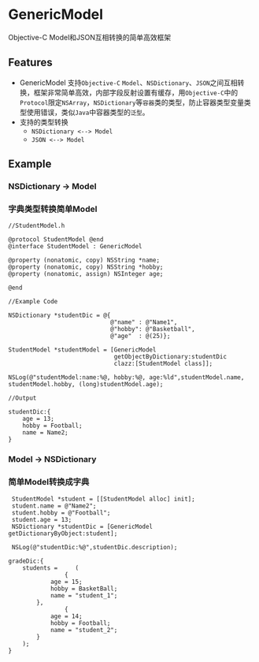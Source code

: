 # GenericModel
Objective-C Model和JSON互相转换的简单高效框架

## Features
* GenericModel 支持`Objective-C` `Model`、`NSDictionary`、`JSON`之间互相转换，框架非常简单高效，内部字段反射设置有缓存，用`Objective-C`中的`Protocol`限定`NSArray`，`NSDictionary`等`容器`类的类型，防止容器类型变量类型使用错误，类似`Java`中容器类型的`泛型`。
* 支持的类型转换
  * `NSDictionary <--> Model`
  * `JSON <--> Model`
 
## Example

### NSDictionary -> Model
### 字典类型转换简单Model
```objc
//StudentModel.h

@protocol StudentModel @end
@interface StudentModel : GenericModel

@property (nonatomic, copy) NSString *name;
@property (nonatomic, copy) NSString *hobby;
@property (nonatomic, assign) NSInteger age;

@end
```
```objc
//Example Code 

NSDictionary *studentDic = @{
                             @"name" : @"Name1",
                             @"hobby": @"Basketball",
                             @"age"  : @(25)};
 
StudentModel *studentModel = [GenericModel
                              getObjectByDictionary:studentDic
                              clazz:[StudentModel class]];
                              
NSLog(@"studentModel:name:%@, hobby:%@, age:%ld",studentModel.name, studentModel.hobby, (long)studentModel.age);
```
```objc
//Output

studentDic:{
    age = 13;
    hobby = Football;
    name = Name2;
}
```
### Model -> NSDictionary
### 简单Model转换成字典
```objc
 StudentModel *student = [[StudentModel alloc] init];
 student.name = @"Name2";
 student.hobby = @"Football";
 student.age = 13;
 NSDictionary *studentDic = [GenericModel getDictionaryByObject:student];
 
 NSLog(@"studentDic:%@",studentDic.description);
```
```objc
gradeDic:{
    students =     (
                {
            age = 15;
            hobby = BasketBall;
            name = "student_1";
        },
                {
            age = 14;
            hobby = Football;
            name = "student_2";
        }
    );
}
```
